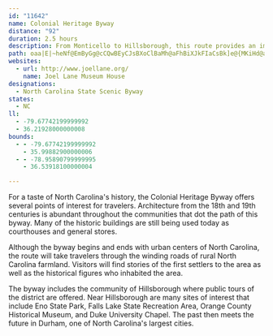 ```yaml
---
id: "11642"
name: Colonial Heritage Byway
distance: "92"
duration: 2.5 hours
description: From Monticello to Hillsborough, this route provides an impressive tour of 18th- and 19th-century history in North Carolina.
path: oaa|E|~heNf@EmByGg@cCQwBEyCJsBXoClBaMh@aFhBiXJkFIaCsBk]e@{MKiHd@aSEy@gCgc@e@yKDcIhAqb@?uEKeBcAmGcAsDaM}Yi@_Ay@{@iB}@kDkAkAs@y@gAUg@_@}AMoA_@uTIyAOkA{@uC_I}Ni@qAYmAKyA?eAJy@cHt@oACiAYyAcAsQaPsByAiCy@gY}FoBqA_JiKoAqAwA{@gLeFsHsCmSmDoBm@gAq@sAkAwFgG{AiA}@]_CM}Bf@oAbAwKzJgCzAyA^aEL_j@e@mBUiBs@}O{LoBcA{a@}JcBm@mA}@s@aAyDoIu@y@m@]eASoAD_YrBeA}@eBuFkGwO_AkCUgAa@yCK_CNoJK}B_@yAwDeJiAqDU_BY{Ci@mI]{BuAcHy@wFi@KU_@yc@_cAmDgKqHkVwLk^}AaEyAyBiB_B_NgFsAq@yAeAuAmAcBuBmBkDiAgD{Nyk@m@aB_AeBsAaB_A}@uOiJiBaBoAiB_IqOuBkCwDgCmDsAcB}@kMeKkOyHcAm@yA}AcBoD}Jw\gEaOmDcKsAeCyBaD}PaSoAuBeA_Dw@_D}FwXaAgDy@_CgTue@iBeCcCcBwEuBmK_EmB{@}CkCsBaCoAyBcDmJiVey@kJaZaBgD}MqNc@w@}[im@qA_Do@_DYaCAeADiMXc[SsIcHet@OkAm@kCsAcEi@iA{B}CkKsJ}@gAu@yAsL{[eA}ByFaKmEyFsByByJmIiGuE_@cC|Gom@HuCOwD_@oCaH}XsA_HgHml@OiAmAmC{@eAgBmAw\sTiL}HeA_A_AqAu@{AkWcw@eAqCo@mAsAaBoNoNsAiA}Ag@oBYsA@c|@~FyA?w@Sg@YiAwAkJwYs@_Bu@iAiAkA{IuG{IkHu@sAy@uBY_B]yCkAoOc@aDe@yBmAqCgKcRy@aC_AyEqG{y@UwE^_E|CqR`AeE|B_GzF{FlGaExCwCbG{GnHcFbKsGjGwEbBaB^yBzHy\JaCCeDcBcUa@yIU{BgCkc@_AmJmEcQ_@Gi@e@qB{CsLkPeFcG_B_B}EeGwBuDoE{GwD{GiB_EoAmB_P{Pi@sAUeAIgAYaZBgCIoAc@qB_AaB_AeAcCkA{LAyBWkFeCiDsCcDcDyBkB}CqAqGoB_Ak@iAsAsAeCkJcNiA{E_BkJy@oBcC}CsDqDcAc@mBg@mG_@iUyByBmAeKmIcCyAiW{ImCq@mEe@gFOeAQgAS}EsBsDeAmSkCiVoFaLqCcEoBeOuKgCsB_BkBqG{MiAyCYuAiBuRc@yBcIoS}@yAwHeIiC{BiCsAuEkAwQE}A_@}FuBaCyDyDaIyAaCcC}B{HiFuA_BmA_BmCuFsHmQsAyBcBgBi@a@uEwBkJ{CqE]_B?a[~AsDJmCGiBQaCk@iIaCkIgG}HmHwYm^}BcCmAu@uBq@_QsCqCuAyFyDcCsAwEeBcBsAwHsIoCuEaBiBkOwH_DgCwEcGwCiB_C_As@k@o@{@yCeGkCaOa@aAw@eAi@a@mI_EaJ{FcHeC}BgDo@k@yCsAy@gBw@_E[y@c@_@i@SiASwHs@lA{OnBoTj@qCp@uB~@gCxA_DxAsB|AeBlI{G|AaCnAwCj@_AhBaBnLuI|EsCfK_CrAm@`BsBvGoL~@}BT_ADgBAgAqAiM?}BReDx@oJxA{D|ByDbFaFzKyH`OsCvQyCdV{CpSsFdDaAfBy@jJcDfFaC~BuAfCyBpB_D|@{Bt@qDx@{JbCse@hJmeAvLxAlEbGfBdE|HbTlHhRvHnMpD`HrFfJ`EfNt@dAbE|BhEdBlDp@pDXpFRhBPhBj@~@f@lBl@xQdIp@n@pAjBzMjb@rDhKZd@zCrBhg@tSxEzCfCxBtMnP`HbLtAjCnBzC`CrBjJg@pKaQvMoX~HaGlFu@fIObLyAhITbWvKvFfA`Pl@zBVjF~A`IdHbInItFdCnMOpLtDhC~AvHlGdOdGlCr@nE~CdC|CrIfRdf@pYtBjClA`H?nD{BpV?vC`@rFlCdExFvC|QnDpIdElGnJbJ|FrKlChKPbI_AhDCrI~AtMvHnHlGtIvH`Fj@vT}Ffk@L~MDrUnD|b@p@tEhBdWxOhH|Bv[rDr]lAlRzBnE~ApFdElIpKbOhPvHzDlJpFrRtY`IhFzT_f@p^yx@zHsPnCwG|BqDfCiDzCwCvDaChEeBjEy@|w@oJhEw@xOiGrIyDtHkC~A_@~ASrBElRD`G[~B_@~LyDhe@gQr[}KzEmBdCkB|AaBxAcCbUoe@|CyDrDyBrs@cRh\eInPuE~ZuHdTeDpC?vD\nUbDr@BxAMxAw@vDqA|YuIfGuAng@kJdG{Bte@uTlBgA|BgCt@eBdm@wiB`_@ohAhAyDpGoQrEoJvDwErC{CnBeB|FuDvF_Cpi@aQ~Bm@neAcP|GmApJyD`V_L~PgHxw@oGbBYn@StKyFf_@{S~IsEnEiBpGeArj@oGrMkBzIaBde@eKpIaC|XgJhKsC~qCct@HwQx@qKC{C\gIC_He@{AsCaFkI{Pe@mAyB{IG_BVqRYqF?aB^eFS{AiC{HKk@IoYP{@xOvLnMfMrB~AlC~@jNlDn@JrCKbd@sCf[mA~@tETj@vBzDvF`LbAdCxCzIlH~\fA~AjAdA|E`D\?NhRvHMhBJxBQfDCxHNRwBb@_BhBiCtMaPx@sAh@eBHeA~Bon@TuCbPao@rBaJtb@gtC`FmTDm@r@_C``@abBhAiEpEeNjPec@~Oqa@fDmEhUqWlBgCn@}@hDcGbAyBrAsDxA_GtSybBn@_GVaE`n@zBpAAzAYnAk@lHeF|AaB~@kBbCwIbAgBj@u@|@y@bScLxAsA~@_BbEcMrDyGt@gBp@qBx@uDp@mBfAkBvHaJxAmCt@mBjF{Qt@eBh@{@rHsIlBsAlC_AlFmAhBy@pMgHbCwBVAD_@Zm@dFeG`A{Bv@_E
websites:
  - url: http://www.joellane.org/
    name: Joel Lane Museum House
designations:
  - North Carolina State Scenic Byway
states:
  - NC
ll:
  - -79.67742199999992
  - 36.21928000000008
bounds:
  - - -79.67742199999992
    - 35.99882900000006
  - - -78.95890799999995
    - 36.53918100000004

---
```


For a taste of North Carolina's history, the Colonial Heritage Byway offers several points of interest for travelers. Architecture from the 18th and 19th centuries is abundant throughout the communities that dot the path of this byway. Many of the historic buildings are still being used today as courthouses and general stores.

Although the byway begins and ends with urban centers of North Carolina, the route will take travelers through the winding roads of rural North Carolina farmland. Visitors will find stories of the first settlers to the area as well as the historical figures who inhabited the area.

The byway includes the community of Hillsborough where public tours of the district are offered. Near Hillsborough are many sites of interest that include Eno State Park, Falls Lake State Recreation Area, Orange County Historical Museum, and Duke University Chapel. The past then meets the future in Durham, one of North Carolina's largest cities.
